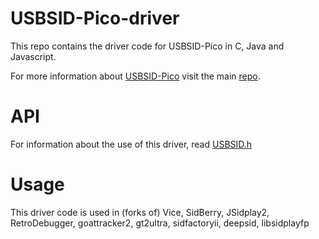 # USBSID-Pico-driver
This repo contains the driver code for USBSID-Pico in C, Java and Javascript.

For more information about [USBSID-Pico](https://github.com/LouDnl/USBSID-Pico) visit the main [repo](https://github.com/LouDnl/USBSID-Pico).  

# API
For information about the use of this driver, read [USBSID.h](USBSID.h)

# Usage
This driver code is used in (forks of) Vice, SidBerry, JSidplay2, RetroDebugger, goattracker2, gt2ultra, sidfactoryii, deepsid, libsidplayfp
